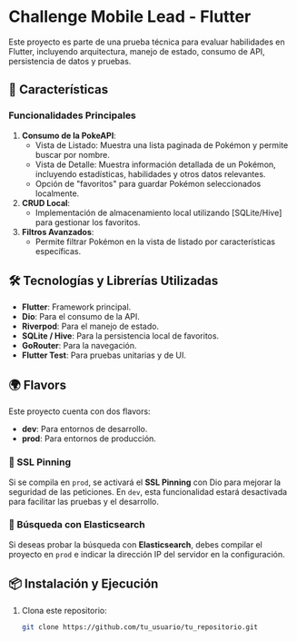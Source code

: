 # Challenge Mobile Lead - Flutter

Este proyecto es parte de una prueba técnica para evaluar habilidades en Flutter, incluyendo arquitectura, manejo de estado, consumo de API, persistencia de datos y pruebas.

## 🚀 Características

### Funcionalidades Principales
1. **Consumo de la PokeAPI**:
   - Vista de Listado: Muestra una lista paginada de Pokémon y permite buscar por nombre.
   - Vista de Detalle: Muestra información detallada de un Pokémon, incluyendo estadísticas, habilidades y otros datos relevantes.
   - Opción de "favoritos" para guardar Pokémon seleccionados localmente.
2. **CRUD Local**:
   - Implementación de almacenamiento local utilizando [SQLite/Hive] para gestionar los favoritos.
3. **Filtros Avanzados**:
   - Permite filtrar Pokémon en la vista de listado por características específicas.

## 🛠️ Tecnologías y Librerías Utilizadas

- **Flutter**: Framework principal.
- **Dio**: Para el consumo de la API.
- **Riverpod**: Para el manejo de estado.
- **SQLite / Hive**: Para la persistencia local de favoritos.
- **GoRouter**: Para la navegación.
- **Flutter Test**: Para pruebas unitarias y de UI.

## 🌍 Flavors

Este proyecto cuenta con dos flavors:
- **dev**: Para entornos de desarrollo.
- **prod**: Para entornos de producción.

### 🔐 SSL Pinning
Si se compila en `prod`, se activará el **SSL Pinning** con Dio para mejorar la seguridad de las peticiones. En `dev`, esta funcionalidad estará desactivada para facilitar las pruebas y el desarrollo.

### 🔎 Búsqueda con Elasticsearch
Si deseas probar la búsqueda con **Elasticsearch**, debes compilar el proyecto en `prod` e indicar la dirección IP del servidor en la configuración.

## 📦 Instalación y Ejecución

1. Clona este repositorio:
   ```bash
   git clone https://github.com/tu_usuario/tu_repositorio.git

